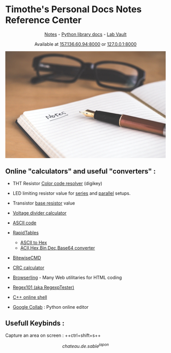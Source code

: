 # Timothe's Personal Docs Notes Reference Center

<p style="text-align:center"><a href="../Workspace/Notes/">Notes</a> - <a href="../Documentation/Software/PyTools_ideas/">Python library docs</a> - <a href="../Lab/Lab_codex/">Lab Vault</a></p>

<p style="text-align:center"> Available at <a href="http://157.136.60.94:8000">157.136.60.94:8000</a> or <a href="http://127.0.0.1:8000">127.0.0.1:8000</a></p>



<img src="index.assets/notes-david-travis.jpg" style="max-height: 30vh; display: block;
   margin-left: auto;
 margin-right: auto;" />

## Online "calculators" and useful "converters" :

- THT Resistor [Color code resolver](https://www.digikey.fr/fr/resources/conversion-calculators/conversion-calculator-resistor-color-code) (digikey)

- LED limiting resistor value for [series](http://ledcalc.com/) and [parallel](http://www.hebeiltd.com.cn/?p=zz.led.resistor.calculator) setups.

- Transistor [base resistor](https://www.petervis.com/GCSE_Design_and_Technology_Electronic_Products/transistor_base_resistor_calculator/transistor_base_resistor_calculator.html) value

- [Voltage divider calculator](https://circuitdigest.com/calculators/voltage-divider-calculator)

	

- [ASCII code](https://www.ascii-code.com/)

- [RapidTables](https://www.rapidtables.com/)
	- [ASCII to Hex](https://www.rapidtables.com/convert/number/hex-to-ascii.html)
	- [ACII,Hex,Bin,Dec,Base64 converter](https://www.rapidtables.com/convert/number/ascii-hex-bin-dec-converter.html)
	
- [BitewiseCMD](https://bitwisecmd.com/#0xff%2C%3C%3C%2C8)

- [CRC calculator](https://crccalc.com/)

- [Browserling](https://www.browserling.com/tools) - Many Web utilitaries for HTML coding

- [Regex101 (aka RegexpTester)](https://regex101.com/)

- [C++ online  shell](http://cpp.sh/)

- [Google Collab](https://colab.research.google.com/notebooks/) : Python online editor



## Usefull Keybinds :

Capture an area on screen : ++ctrl+shift+s++

$$
chateau . de. sable^{japon}
$$
